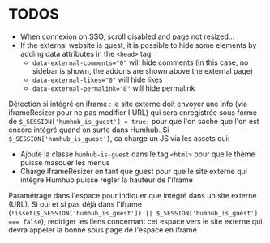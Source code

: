 TODOS 
=====

- When connexion on SSO, scroll disabled and page not resized...
- If the external website is guest, it is possible to hide some elements by adding data attributes in the `<head>` tag:
  - `data-external-comments="0"` will hide comments (in this case, no sidebar is shown, the addons are shown above the external page)
  - `data-external-likes="0"` will hide likes
  - `data-external-permalink="0"` will hide permalink

Détection si intégré en iframe : le site externe doit envoyer une info (via iframeResizer pour ne pas modifier l'URL) qui sera enregistrée sous forme de `$_SESSION['humhub_is_guest'] = true;` pour que l'on sache que l'on est encore intégré quand on surfe dans Humhub.
Si `$_SESSION['humhub_is_guest']`, ca charge un JS via les assets qui:
- Ajoute la classe `humhub-is-guest` dans le tag `<html>` pour que le thème puisse masquer les menus
- Charge iframeResizer en tant que guest pour que le site externe qui intègre Humhub puisse régler la hauteur de l'iframe

Paramétrage dans l'espace pour indiquer que intégré dans un site externe (URL).
Si oui et si pas déjà dans l'iframe (`!isset($_SESSION['humhub_is_guest']) || $_SESSION['humhub_is_guest'] === false`), rediriger les liens concernant cet espace vers le site externe qui devra appeler la bonne sous page de l'espace en iframe 
